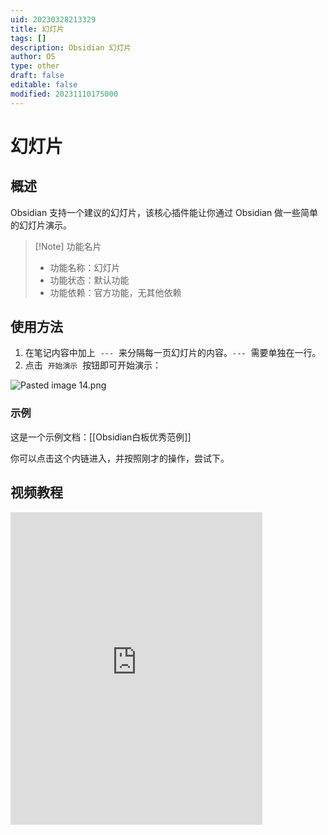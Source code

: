 ```yaml
---
uid: 20230328213329
title: 幻灯片
tags: []
description: Obsidian 幻灯片
author: OS
type: other
draft: false
editable: false
modified: 20231110175000
---
```


# 幻灯片

## 概述

Obsidian 支持一个建议的幻灯片，该核心插件能让你通过 Obsidian 做一些简单的幻灯片演示。

> [!Note] 功能名片
> - 功能名称：幻灯片
> - 功能状态：默认功能
> - 功能依赖：官方功能，无其他依赖

## 使用方法

1. 在笔记内容中加上  `---`  来分隔每一页幻灯片的内容。`---`  需要单独在一行。
2. 点击  `开始演示`  按钮即可开始演示：

![Pasted image 14.png](Resource/Images/a6462424c4211895acf9d48a628ce6ef_MD5.png)

### 示例

这是一个示例文档：[[Obsidian白板优秀范例]]

你可以点击这个内链进入，并按照刚才的操作，尝试下。

## 视频教程

<iframe src="https://player.bilibili.com/player.html?aid=578077893&bvid=BV16z4y1A7W9&cid=1323856789&p=1&autoplay=false" scrolling="no" border="0" frameborder="no" framespacing="0" allowfullscreen="true" width="80%" height="500"> </iframe>